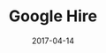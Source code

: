---
layout: site
title: "Google Hire"
date: 2017-04-14
categories: [google]
version: 1.6.6
major: 1
minor: 6
patch: 6
slug: google-hire
link: https://hire.withgoogle.com
permalink: /sites/:slug
---